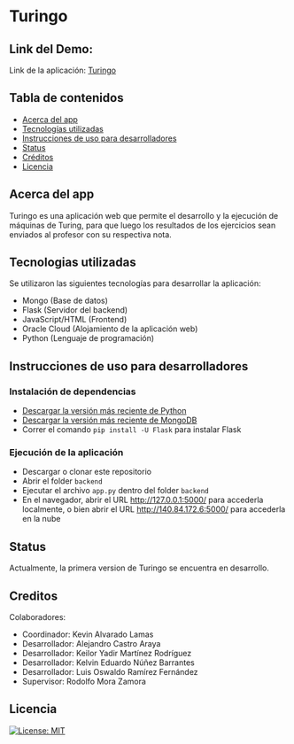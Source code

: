 # Turingo

## Link del Demo:
Link de la aplicación: [Turingo](http://140.84.172.6:5000/)

## Tabla de contenidos

- [Acerca del app](#acerca-del-app)
- [Tecnologías utilizadas](#tecnologias-utilizadas)
- [Instrucciones de uso para desarrolladores](#instrucciones-de-uso-para-desarrolladores)
- [Status](#status)
- [Créditos](#creditos)
- [Licencia](#licencia)

## Acerca del app
Turingo es una aplicación web que permite el desarrollo y la ejecución de máquinas de Turing, para que luego los resultados de los ejercicios sean enviados al profesor con su respectiva nota.


## Tecnologias utilizadas
Se utilizaron las siguientes tecnologías para desarrollar la aplicación:
- Mongo (Base de datos)
- Flask (Servidor del backend)
- JavaScript/HTML (Frontend)
- Oracle Cloud (Alojamiento de la aplicación web)
- Python (Lenguaje de programación)

## Instrucciones de uso para desarrolladores

### Instalación de dependencias
- [Descargar la versión más reciente de Python](https://www.python.org/downloads/)
- [Descargar la versión más reciente de MongoDB](https://www.mongodb.com/try/download/community)
- Correr el comando `pip install -U Flask` para instalar Flask

### Ejecución de la aplicación
- Descargar o clonar este repositorio
- Abrir el folder `backend`
- Ejecutar el archivo `app.py` dentro del folder `backend`
- En el navegador, abrir el URL http://127.0.0.1:5000/ para accederla localmente, o bien abrir el URL http://140.84.172.6:5000/ para accederla en la nube

## Status
Actualmente, la primera version de Turingo se encuentra en desarrollo.

## Creditos
Colaboradores:
- Coordinador: Kevin Alvarado Lamas
- Desarrollador: Alejandro Castro Araya
- Desarrollador: Keilor Yadir Martínez Rodríguez
- Desarrollador: Kelvin Eduardo Núñez Barrantes
- Desarrollador: Luis Oswaldo Ramírez Fernández
- Supervisor: Rodolfo Mora Zamora


## Licencia

[![License: MIT](https://img.shields.io/badge/License-MIT-yellow.svg)](https://opensource.org/licenses/MIT)
